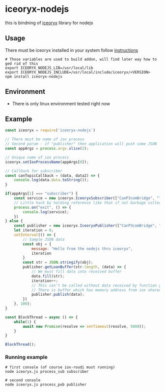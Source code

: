 # iceoryx-nodejs
this is bindning of [iceoryx](https://iceoryx.io/) library for nodejs

## Usage

There must be iceoryx installed in your system follow [instructions](https://iceoryx.io/v2.0.2/getting-started/installation/)

```shell
# Those variables are used to build addon, will find later way how to ged rid of this
export ICEORYX_NODEJS_LIB=/usr/local/lib
export ICEORYX_NODEJS_INCLUDE=/usr/local/include/iceoryx/<VERSION>
npm install iceoryx-nodejs
```

## Environment
 - There is only linux environment tested right now
 
## Example
```javascript
const iceoryx = require('iceoryx-nodejs')

// There must be name of iox process
// Second param - if "publisher" then application will push some JSON
const appArgs = process.argv.slice(2);

// Unique name of iox process
iceoryx.setIoxProcessName(appArgs[0]);

// Callback for subscriber
const canTopicCallback = (data, data2) => {
    console.log(data.data.toString());
}

if(appArgs[1] === "subscriber") {
    const service = new iceoryx.IceoryxSubscriber(["CanP3comBridge", "listener", "can-topic"], canTopicCallback);
    // Little hack by holding reference like that if not Garbage collector will destroy object
    process.on("exit", () => {
        console.log(service);
    })
} else {
    const publisher = new iceoryx.IceoryxPublisher(["CanP3comBridge", "listener", "can-topic"], canTopicCallback);
    let iteration = 0;
    setInterval(() => {
        // Sample JSON data
        const obj = {
            message: "Hello from the nodejs thru iceoryx",
            iteration
        }
        const str = JSON.stringify(obj);
        publisher.getLoanBuffer(str.length, (data) => {
            // We must fill data into received buffer
            data.fill(str);
            iteration++;
            // This can't be called without data received by function getLoanBuffer
            // There is buffer which has memory address from iox shared memory
            publisher.publish(data);
        })
    }, 100);
}

const BlockThread = async () => {
    while(1) {
        await new Promise(resolve => setTimeout(resolve, 5000));
    }   
}

BlockThread();
```

### Running example
```shell
# first console (of course iox-roudi must running)
node iceoryx.js process_sub subscriber

# second console
node iceoryx.js process_pub publisher
```
